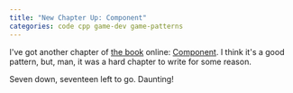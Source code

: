 ```yaml
---
title: "New Chapter Up: Component"
categories: code cpp game-dev game-patterns
---
```


I've got another chapter of [the book][gpp] online: [Component][]. I think it's
a good pattern, but, man, it was a hard chapter to write for some reason.

[gpp]: http://gameprogrammingpatterns.com/
[component]: http://gameprogrammingpatterns.com/component.html

Seven down, seventeen left to go. Daunting!
